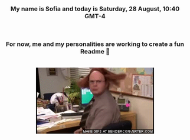 


<div align="center">
<h3 >My name is Sofia and today is Saturday, 28 August, 10:40 GMT-4</h3><br>
<h3 >For now, me and my personalities are working to create a fun Readme 👋
</h3><br>
<img src='img/dwight.gif' alt='working...'/>
</div>
